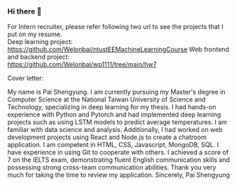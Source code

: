 ### Hi there 👋

For Intern recruiter, please refer following two url to see the projects that I put on my resume.  
Deep learning project:  
https://github.com/Welonbai/ntustEEMachineLearningCourse
Web frontend and backend project:  
https://github.com/Welonbai/wp1111/tree/main/hw7

Cover letter:

My name is Pai Shengyung. I am currently pursuing my Master's degree in Computer Science at the National Taiwan University of Science and Technology, specializing in deep learning for my thesis.
I had hands-on experience with Python and Pytorch and had implemented deep learning projects such as using LSTM models to predict average temperatures. I am familiar with data science and analysis. 
Additionally, I had worked on web development projects using React and Node.js to create a chatroom application. I am competent in HTML, CSS, Javascript, MongoDB, SQL. I have experience in using Git to cooperate with others.
I achieved a score of 7 on the IELTS exam, demonstrating fluent English communication skills and possessing strong cross-team communication abilities.
Thank you very much for taking the time to review my application.
Sincerely, Pai Shengyung
